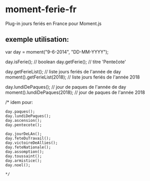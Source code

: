 moment-ferie-fr
===============

Plug-in jours feriés en France pour Moment.js


exemple utilisation:
-----------

  var day = moment("9-6-2014", "DD-MM-YYYY");

  day.isFerie();  // boolean
  day.getFerie(); // titre 'Penteĉote'
  
  day.getFerieList(); // liste jours feriés de l'année de day
  moment().getFerieList(2018);  // liste jours feriés de l'année 2018
  
  day.lundiDePaques(); // jour de paques de l'année de day
  moment().lundiDePaques(2018); // jour de paques de l'année 2018
  
  /*
    idem pour:
    
    day.paques();
    day.lundiDePaques();
    day.ascension();
    day.pentecote();
    
    day.jourDeLAn();
    day.feteDuTravail();
    day.victoireDeAllies();
    day.feteNationale();
    day.assomption();
    day.toussaint();
    day.armistice();
    day.noel();
    
    */
  
  
  
